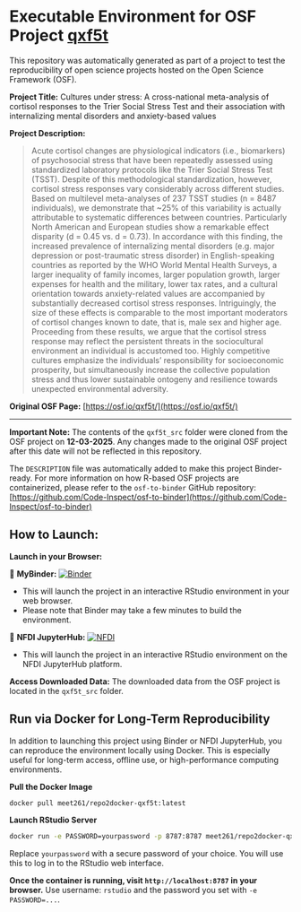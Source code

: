# Executable Environment for OSF Project [qxf5t](https://osf.io/qxf5t/)

This repository was automatically generated as part of a project to test the reproducibility of open science projects hosted on the Open Science Framework (OSF).

**Project Title:** Cultures under stress: A cross-national meta-analysis of cortisol responses to the Trier Social Stress Test and their association with internalizing mental disorders and anxiety-based values

**Project Description:**
> Acute cortisol changes are physiological indicators (i.e., biomarkers) of psychosocial stress that have been repeatedly assessed using standardized laboratory protocols like the Trier Social Stress Test (TSST). Despite of this methodological standardization, however, cortisol stress responses vary considerably across different studies. Based on multilevel meta-analyses of 237 TSST studies (n = 8487 individuals), we demonstrate that ~25% of this variability is actually attributable to systematic differences between countries. Particularly North American and European studies show a remarkable effect disparity (d = 0.45 vs. d = 0.73).
In accordance with this finding, the increased prevalence of internalizing mental disorders (e.g. major depression or post-traumatic stress disorder) in English-speaking countries as reported by the WHO World Mental Health Surveys, a larger inequality of family incomes, larger population growth, larger expenses for health and the military, lower tax rates, and a cultural orientation towards anxiety-related values are accompanied by substantially decreased cortisol stress responses. Intriguingly, the size of these effects is comparable to the most important moderators of cortisol changes known to date, that is, male sex and higher age.
Proceeding from these results, we argue that the cortisol stress response may reflect the persistent threats in the sociocultural environment an individual is accustomed too. Highly competitive cultures emphasize the individuals’ responsibility for socioeconomic prosperity, but simultaneously increase the collective population stress and thus lower sustainable ontogeny and resilience towards unexpected environmental adversity.

**Original OSF Page:** [https://osf.io/qxf5t/](https://osf.io/qxf5t/)

---

**Important Note:** The contents of the `qxf5t_src` folder were cloned from the OSF project on **12-03-2025**. Any changes made to the original OSF project after this date will not be reflected in this repository.

The `DESCRIPTION` file was automatically added to make this project Binder-ready. For more information on how R-based OSF projects are containerized, please refer to the `osf-to-binder` GitHub repository: [https://github.com/Code-Inspect/osf-to-binder](https://github.com/Code-Inspect/osf-to-binder)

## How to Launch:

**Launch in your Browser:**

🚀 **MyBinder:** [![Binder](https://mybinder.org/badge_logo.svg)](https://mybinder.org/v2/gh/code-inspect-binder/osf_qxf5t/HEAD?urlpath=rstudio)

   * This will launch the project in an interactive RStudio environment in your web browser.
   * Please note that Binder may take a few minutes to build the environment.

🚀 **NFDI JupyterHub:** [![NFDI](https://nfdi-jupyter.de/images/nfdi_badge.svg)](https://hub.nfdi-jupyter.de/r2d/gh/code-inspect-binder/osf_qxf5t/HEAD?urlpath=rstudio)

   * This will launch the project in an interactive RStudio environment on the NFDI JupyterHub platform.

**Access Downloaded Data:**
The downloaded data from the OSF project is located in the `qxf5t_src` folder.

## Run via Docker for Long-Term Reproducibility

In addition to launching this project using Binder or NFDI JupyterHub, you can reproduce the environment locally using Docker. This is especially useful for long-term access, offline use, or high-performance computing environments.

**Pull the Docker Image**

```bash
docker pull meet261/repo2docker-qxf5t:latest
```

**Launch RStudio Server**

```bash
docker run -e PASSWORD=yourpassword -p 8787:8787 meet261/repo2docker-qxf5t
```
Replace `yourpassword` with a secure password of your choice. You will use this to log in to the RStudio web interface.

**Once the container is running, visit `http://localhost:8787` in your browser.**
Use username: `rstudio` and the password you set with `-e PASSWORD=...`.
